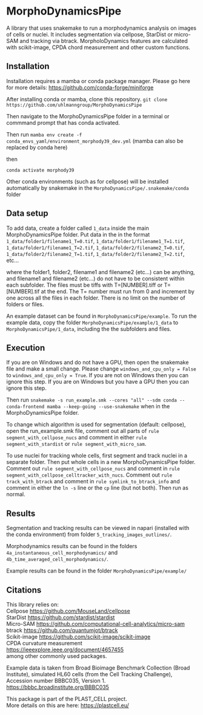 # MorphoDynamicsPipe
A library that uses snakemake to run a morphodynamics analysis on images of cells or nuclei. 
It includes segmentation via cellpose, StarDist or micro-SAM and tracking via btrack. 
MorpholoDynamics features are calculated with scikit-image, CPDA chord measurement and other custom functions.

## Installation
Installation requires a mamba or conda package manager. Please go here for more details:
https://github.com/conda-forge/miniforge

After installing conda or mamba, clone this repository.
`git clone https://github.com/uhlmanngroup/MorphoDynamicsPipe`

Then navigate to the MorphoDynamicsPipe folder in a terminal or commmand prompt that has conda activated. 

Then run `mamba env create -f conda_envs_yaml/environment_morphody39_dev.yml`
(mamba can also be replaced by conda here)

then

`conda activate morphody39`

Other conda environments (such as for cellpose) will be installed automatically by snakemake in the `MorphoDynamicsPipe/.snakemake/conda` folder

## Data setup
To add data, create a folder called `1_data` inside the main MorphoDynamicsPipe folder. 
Put data in the in the format 
`1_data/folder1/filename1_T=0.tif`, `1_data/folder1/filename1_T=1.tif`, `1_data/folder1/filename1_T=2.tif`, 
`1_data/folder2/filename2_T=0.tif`, `1_data/folder2/filename2_T=1.tif`, `1_data/folder2/filename2_T=2.tif`, 
etc...

where the folder1, folder2, filename1 and filename2 (etc...) can be anything, and filename1 and filename2 (etc...) do not have to be consistent within each subfolder. 
The files must be tiffs with T=[NUMBER].tiff or T=[NUMBER].tif at the end. 
The T= number must run from 0 and increment by one across all the files in each folder. There is no limit on the number of folders or files. 

An example dataset can be found in `MorphoDynamicsPipe/example`.
To run the example data, copy the folder `MorphoDynamicsPipe/example/1_data` to `MorphoDynamicsPipe/1_data`, including the the subfolders and files. 

## Execution
If you are on Windows and do not have a GPU, then open the snakemake file and make a small change. 
Please change `windows_and_cpu_only = False` to `windows_and_cpu_only = True`. 
If you are not on Windows then you can ignore this step. 
If you are on Windows but you have a GPU then you can ignore this step. 

Then run `snakemake -s run_example.smk --cores "all" --sdm conda --conda-frontend mamba --keep-going --use-snakemake` 
when in the MorphoDynamicsPipe folder.

To change which algorithm is used for segmentation (default: cellpose), open the run_example.smk file, 
comment out all parts of `rule segment_with_cellpose_nucs` and comment in either `rule segment_with_stardist` or `rule segment_with_micro_sam`.

To use nuclei for tracking whole cells, first segment and track nuclei in a separate folder. Then put whole cells in a new MorphoDynamicsPipe folder. 
Comment out `rule segment_with_cellpose_nucs` and comment in `rule segment_with_cellpose_celltracker_with_nucs`. 
Comment out `rule track_with_btrack` and comment in `rule symlink_to_btrack_info` and comment in either the `ln -s` line or the `cp` line (but not both).
Then run as normal. 

## Results

Segmentation and tracking results can be viewed in napari (installed with the conda environment) from folder `5_tracking_images_outlines/`.

Morphodynamics results can be found in the folders `4a_instantaneous_cell_morphodynamics/` and `4b_time_averaged_cell_morphodynamics/`.

Example results can be found in the folder `MorphoDynamicsPipe/example/`

## Citations
This library relies on: \
Cellpose https://github.com/MouseLand/cellpose \
StarDist https://github.com/stardist/stardist \
Micro-SAM https://github.com/computational-cell-analytics/micro-sam \
btrack https://github.com/quantumjot/btrack \
Scikit-image https://github.com/scikit-image/scikit-image \
CPDA curvature measurement https://ieeexplore.ieee.org/document/4657455 \
among other commonly used packages. 

Example data is taken from Broad Bioimage Benchmark Collection (Broad Institute), 
simulated HL60 cells (from the Cell Tracking Challenge), Accession number BBBC035, Version 1. https://bbbc.broadinstitute.org/BBBC035

This package is part of the PLAST_CELL project. \
More details on this are here: https://plastcell.eu/
